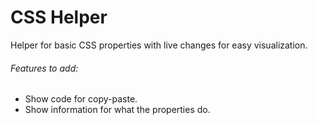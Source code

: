 # CSS Helper
Helper for basic CSS properties with live changes for easy visualization.

###### Features to add: 
* Show code for copy-paste.
* Show information for what the properties do.